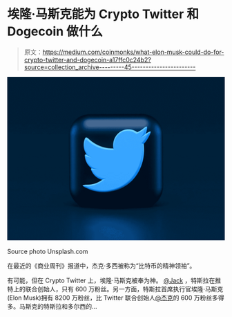 # 埃隆·马斯克能为 Crypto Twitter 和 Dogecoin 做什么

> 原文：<https://medium.com/coinmonks/what-elon-musk-could-do-for-crypto-twitter-and-dogecoin-a17ffc0c24b2?source=collection_archive---------45----------------------->

![](img/73dd55c6bc753981fa50af624a9927d6.png)

Source photo Unsplash.com

在最近的《商业周刊》报道中，杰克·多西被称为“比特币的精神领袖”。

有可能，但在 Crypto Twitter 上，埃隆·马斯克被奉为神。 [@Jack](http://twitter.com/Jack) ，特斯拉在推特上的联合创始人，只有 600 万粉丝。另一方面，特斯拉首席执行官埃隆·马斯克(Elon Musk)拥有 8200 万粉丝，比 Twitter 联合创始人[@杰克](http://twitter.com/Jack)的 600 万粉丝多得多。马斯克的特斯拉和多尔西的…